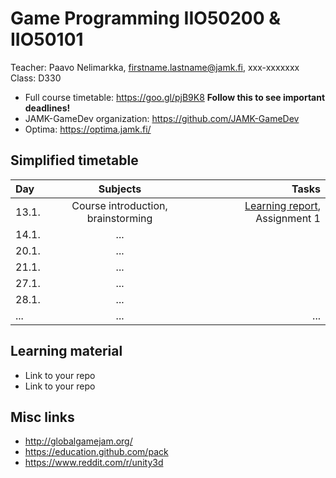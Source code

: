 # Game Programming IIO50200 & IIO50101

Teacher: Paavo Nelimarkka, firstname.lastname@jamk.fi, xxx-xxxxxxx   
Class: D330

- Full course timetable: https://goo.gl/pjB9K8 **Follow this to see important deadlines!**
- JAMK-GameDev organization: https://github.com/JAMK-GameDev
- Optima: https://optima.jamk.fi/

## Simplified timetable
| Day | Subjects | Tasks |
|:--------|:----------:|-----:|
| 13.1. | Course introduction, brainstorming | [Learning report](http://homes.jamk.fi/~huojo/opetus/IIO50Z/LearningReport.pdf), Assignment 1 |  
| 14.1. | ... | |  
| 20.1. | ... | |  
| 21.1. | ... | |  
| 27.1. | ... | |  
| 28.1. | ... | |  
| ... | ... | ... |  

## Learning material

- Link to your repo
- Link to your repo

## Misc links

- http://globalgamejam.org/
- https://education.github.com/pack
- https://www.reddit.com/r/unity3d


